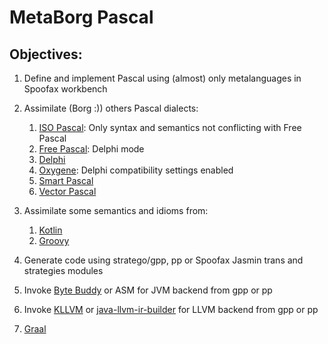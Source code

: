 # MetaBorg Pascal

## Objectives:

1. Define and implement Pascal using (almost) only metalanguages in Spoofax workbench
2. Assimilate (Borg :)) others Pascal dialects: 
   1. [ISO Pascal](http://www.pascal-central.com/iso7185.html): Only syntax and semantics not conflicting with Free Pascal
   2. [Free Pascal](https://www.freepascal.org/docs-html/current/ref/ref.html): Delphi mode 
   3. [Delphi](http://docwiki.embarcadero.com/RADStudio/Rio/en/Delphi_Language_Guide_Index)
   4. [Oxygene](https://docs.elementscompiler.com/Oxygene/Delphi/): Delphi compatibility settings enabled
   5. [Smart Pascal](http://samples.leanpub.com/asmartbook-sample.pdf)
   6. [Vector Pascal](https://ufpr.dl.sourceforge.net/project/vectorpascalcom/manual.pdf)
  
3. Assimilate some semantics and idioms from:
   1. [Kotlin](https://kotlinlang.org/docs/reference/)
   2. [Groovy](http://groovy-lang.org/documentation.html)
  
4. Generate code using stratego/gpp, pp or Spoofax Jasmin trans and strategies modules

5. Invoke [Byte Buddy](http://bytebuddy.net/#/tutorial) or ASM for JVM backend from gpp or pp

6. Invoke [KLLVM](https://github.com/ftomassetti/kllvm) or [java-llvm-ir-builder](https://github.com/pointhi/java-llvm-ir-builder) for LLVM backend from gpp or pp 

7. [Graal](http://www.oracle.com/technetwork/oracle-labs/program-languages/overview/index.html)
